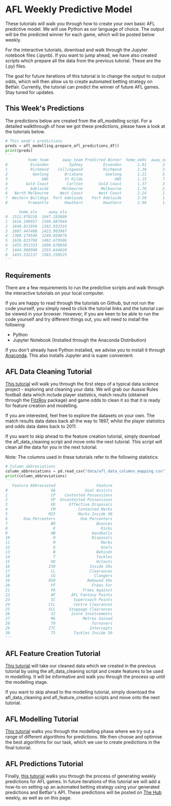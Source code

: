 

# AFL Weekly Predictive Model
These tutorials will walk you through how to create your own basic AFL predictive model. We will use Python as our language of choice. The output will be the predicted winner for each game, which will be posted below weekly.

For the interactive tutorials, download and walk through the Jupyter notebook files (.ipynb). If you want to jump ahead, we have also created scripts which prepare all the data from the previous tutorial. These are the (.py) files.

The goal for future iterations of this tutorial is to change the output to output odds, which will then allow us to create automated betting strategy on Betfair. Currently, the tutorial can predict the winner of future AFL games. Stay tuned for updates.

## This Week's Predictions
The predictions below are created from the afl_modelling script. For a detailed walkthrough of how we got these predictions, please have a look at the tutorials below.
```Python
# This week's predictions
preds = afl_modelling.prepare_afl_predictions_df()
print(preds)
'''
          home_team      away_team Predicted Winner  home_odds  away_odds  \
0          Essendon         Sydney         Essendon       1.81       2.22   
1          Richmond    Collingwood         Richmond       1.38       3.65   
2           Geelong       Brisbane          Geelong       1.21       5.80   
3               GWS       St Kilda              GWS       1.15       7.60   
4        Gold Coast        Carlton       Gold Coast       1.37       3.70   
5          Adelaide      Melbourne        Melbourne       1.76       2.30   
6   North Melbourne     West Coast       West Coast       2.24       1.80   
7  Western Bulldogs  Port Adelaide    Port Adelaide       3.50       1.40   
8         Fremantle       Hawthorn         Hawthorn       2.96       1.49   

      home_elo     away_elo  
0  1511.970228  1647.183809  
1  1616.198957  1509.887844  
2  1640.811956  1282.932319  
3  1607.447400  1422.903987  
4  1309.174549  1240.034979  
5  1636.815798  1492.679506  
6  1455.951333  1608.670838  
7  1444.908908  1555.644928  
8  1433.532137  1583.250525  
'''
```

## Requirements
There are a few requirements to run the predictive scripts and walk through the interactive tutorials on your local computer. 

If you are happy to read through the tutorials on Github, but not run the code yourself, you simply need to click the tutorial links and the tutorial can be viewed in your browser. However, if you are keen to be able to run the code yourself and try different things out, you will need to install the following:
* Python 
* Jupyter Notebook (Installed through the Anaconda Distribution)

If you don't already have Python installed, we advise you to install it through [Anaconda](https://www.anaconda.com/download/). This also installs Jupyter and is super convenient.

## AFL Data Cleaning Tutorial
[This tutorial](https://github.com/betfair-datascientists/Predictive-Models/blob/master/AFL-Weekly-Predictive-Model/01.%20afl_data_cleaning_tutorial.ipynb) will walk you through the first steps of a typical data science project - exploring and cleaning your data. We will grab our Aussie Rules football data which include player statistics, match results (obtained through the [FitzRoy](https://github.com/jimmyday12/fitzRoy) package) and game odds to clean it so that it is ready for feature creation and modelling.

If you are interested, feel free to explore the datasets on your own. The match results data dates back all the way to 1897, whilst the player statistics and odds data dates back to 2011.

If you want to skip ahead to the feature creation tutorial, simply download the afl_data_cleaning script and move onto the next tutorial. This script will clean all the data for you in the next tutorial.

Note: The columns used in these tutorials refer to the following statistics:

```Python
# Column abbreviations
column_abbreviations = pd.read_csv("data/afl_data_columns_mapping.csv")
print(column_abbreviations)
'''
   Feature Abbreviated                  Feature
0                   GA             Goal Assists
1                   CP    Contested Possessions
2                   UP  Uncontested Possessions
3                   ED      Effective Disposals
4                   CM          Contested Marks
5                  MI5          Marks Inside 50
6       One.Percenters           One Percenters
7                   BO                  Bounces
8                    K                    Kicks
9                   HB                Handballs
10                   D                Disposals
11                   M                    Marks
12                   G                    Goals
13                   B                  Behinds
14                   T                  Tackles
15                  HO                  Hitouts
16                 I50               Inside 50s
17                  CL               Clearances
18                  CG                 Clangers
19                 R50              Rebound 50s
20                  FF                Frees For
21                  FA            Frees Against
22                  AF       AFL Fantasy Points
23                  SC        Supercoach Points
24                 CCL        Centre Clearances
25                 SCL      Stoppage Clearances
26                  SI       Score Involvements
27                  MG            Metres Gained
28                  TO                Turnovers
29                 ITC               Intercepts
30                  T5        Tackles Inside 50
'''
```

## AFL Feature Creation Tutorial
[This tutorial](https://github.com/betfair-datascientists/Predictive-Models/blob/master/AFL-Weekly-Predictive-Model/02.%20afl_feature_creation_tutorial.ipynb) will take our cleaned data which we created in the previous tutorial by using the afl_data_cleaning script and create features to be used in modelling.
It will be informative and walk you through the process up until the modelling stage.

If you want to skip ahead to the modelling tutorial, simply download the afl_data_cleaning and afl_feature_creation scripts and move onto the next tutorial. 

## AFL Modelling Tutorial
[This tutorial](https://github.com/betfair-datascientists/Predictive-Models/blob/master/AFL-Weekly-Predictive-Model/03.%20afl_modelling.ipynb) walks you through the modelling phase where we try out a range of different algorithms for predictions. We then choose and optimise the best algorithms for our task, which we use to create predictions in the final tutorial.

## AFL Predictions Tutorial
Finally, [this tutorial](https://github.com/betfair-datascientists/Predictive-Models/blob/master/AFL-Weekly-Predictive-Model/04.%20afl_weekly_predictions.ipynb) walks you through the process of generating weekly predictions for AFL games. In future iterations of this tutorial we will add a how-to on setting up an automated betting strategy using your generated predictions and Betfair's API. These predictions will be posted on [The Hub](https://www.betfair.com.au/hub/tools/models/afl-prediction-model/) weekly, as well as on this page.

